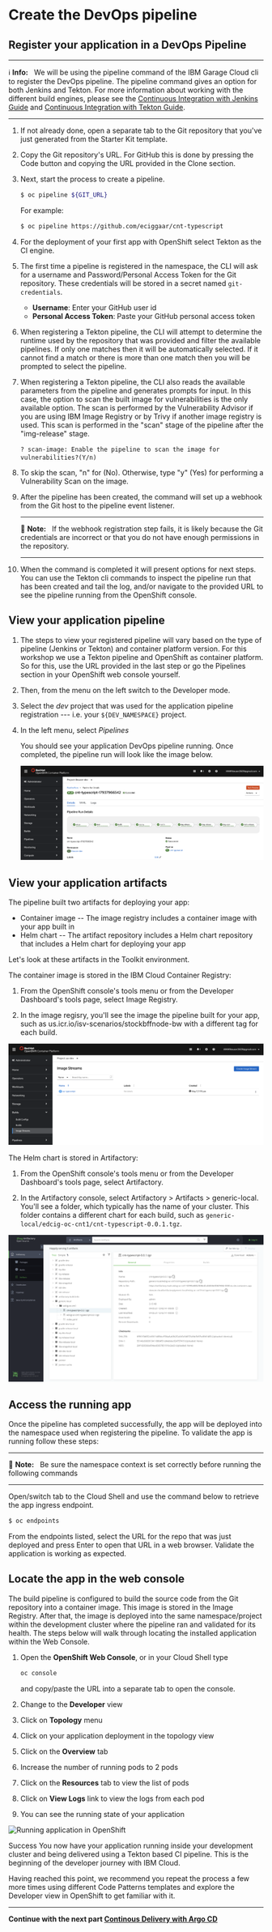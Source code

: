 # Create the DevOps pipeline

## Register your application in a DevOps Pipeline

---
:information_source: **Info:** &nbsp; We will be using the pipeline command of the IBM Garage Cloud cli to register the DevOps pipeline. The pipeline command gives an option for both Jenkins and Tekton. For more information about working with the different build engines, please see the [Continuous Integration with Jenkins Guide](https://cloudnativetoolkit.dev/tools/jenkins) and [Continuous Integration with Tekton Guide](https://cloudnativetoolkit.dev/tools/tekton).

---

1. If not already done, open a separate tab to the Git repository that you've just generated from the Starter Kit template.

2. Copy the Git repository's URL. For GitHub this is done by pressing the Code button and copying the URL provided in the Clone section.

3. Next, start the process to create a pipeline.

    ```bash
    $ oc pipeline ${GIT_URL}
    ```

    For example:

    ```bash
    $ oc pipeline https://github.com/eciggaar/cnt-typescript
    ```

4. For the deployment of your first app with OpenShift select Tekton as the CI engine.

5. The first time a pipeline is registered in the namespace, the CLI will ask for a username and Password/Personal Access Token for the Git repository. These credentials will be stored in a secret named `git-credentials`. 

    * **Username**: Enter your GitHub user id
    * **Personal Access Token**: Paste your GitHub personal access token

6. When registering a Tekton pipeline, the CLI will attempt to determine the runtime used by the repository that was provided and filter the available pipelines. If only one matches then it will be automatically selected. If it cannot find a match or there is more than one match then you will be prompted to select the pipeline.

7. When registering a Tekton pipeline, the CLI also reads the available parameters from the pipeline and generates prompts for input. In this case, the option to scan the built image for vulnerabilities is the only available option. The scan is performed by the Vulnerability Advisor if you are using IBM Image Registry or by Trivy if another image registry is used. This scan is performed in the "scan" stage of the pipeline after the "img-release" stage.

    ```
    ? scan-image: Enable the pipeline to scan the image for vulnerabilities?(Y/n)
    ```

8. To skip the scan, "n" for (No). Otherwise, type "y" (Yes) for performing a Vulnerability Scan on the image.

9. After the pipeline has been created, the command will set up a webhook from the Git host to the pipeline event listener.

    ---
    :pencil: **Note:** &nbsp; If the webhook registration step fails, it is likely because the Git credentials are incorrect or that you do not have enough permissions in the repository.

    ---

10. When the command is completed it will present options for next steps. You can use the Tekton cli commands to inspect the pipeline run that has been created and tail the log, and/or navigate to the provided URL to see the pipeline running from the OpenShift console.

## View your application pipeline

1. The steps to view your registered pipeline will vary based on the type of pipeline (Jenkins or Tekton) and container platform version. For this workshop we use a Tekton pipeline and OpenShift as container platform. So for this, use the URL provided in the last step or go the Pipelines section in your OpenShift web console yourself.

2. Then, from the menu on the left switch to the Developer mode.

3. Select the *dev* project that was used for the application pipeline registration --- i.e. your `${DEV_NAMESPACE}` project.

4. In the left menu, select *Pipelines*

    You should see your application DevOps pipeline running. Once completed, the pipeline run will look like the image below.

    ![Running pipeline](images/running-pipeline.png)


## View your application artifacts

The pipeline built two artifacts for deploying your app:

* Container image -- The image registry includes a container image with your app built in
* Helm chart -- The artifact repository includes a Helm chart repository that includes a Helm chart for deploying your app

Let's look at these artifacts in the Toolkit environment.

The container image is stored in the IBM Cloud Container Registry:

1. From the OpenShift console's tools menu or from the Developer Dashboard's tools page, select Image Registry.

2. In the image regisry, you'll see the image the pipeline built for your app, such as us.icr.io/isv-scenarios/stockbffnode-bw with a different tag for each build.

  ![Image registry](images/image-registry.png)

  The Helm chart is stored in Artifactory:

1. From the OpenShift console's tools menu or from the Developer Dashboard's tools page, select Artifactory.

2. In the Artifactory console, select Artifactory > Artifacts > generic-local. You'll see a folder, which typically has the name of your cluster. This folder contains a different chart for each build, such as `generic-local/edcig-oc-cnt1/cnt-typescript-0.0.1.tgz`.

  ![Helm repo in Artifactoty](images/artifactory.png)

## Access the running app

Once the pipeline has completed successfully, the app will be deployed into the namespace used when registering the pipeline. To validate the app is running follow these steps:

---
:pencil: **Note:** &nbsp; Be sure the namespace context is set correctly before running the following commands

---

Open/switch tab to the Cloud Shell and use the command below to retrieve the app ingress endpoint.

```bash
$ oc endpoints
```

From the endpoints listed, select the URL for the repo that was just deployed and press Enter to open that URL in a web browser. Validate the application is working as expected.

## Locate the app in the web console

The build pipeline is configured to build the source code from the Git repository into a container image. This image is stored in the Image Registry. After that, the image is deployed into the same namespace/project within the development cluster where the pipeline ran and validated for its health. The steps below will walk through locating the installed application within the Web Console.

1. Open the **OpenShift Web Console**, or in your Cloud Shell type

    ```bash
    oc console
    ```
    and copy/paste the URL into a separate tab to open the console.

2. Change to the **Developer** view

3. Click on **Topology** menu

4. Click on your application deployment in the topology view

5. Click on the **Overview** tab

6. Increase the number of running pods to 2 pods

7. Click on the **Resources** tab to view the list of pods

8. Click on **View Logs** link to view the logs from each pod

9. You can see the running state of your application

  ![Running application in OpenShift](images/running-app-in-oc)


Success
You now have your application running inside your development cluster and being delivered using a Tekton based CI pipeline. This is the beginning of the developer journey with IBM Cloud.

Having reached this point, we recommend you repeat the process a few more times using different Code Patterns templates and explore the Developer view in OpenShift to get familiar with it.

---

__Continue with the next part [Continous Delivery with Argo CD](4-ContinousDelivery.md)__
